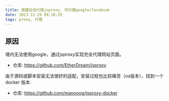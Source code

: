 ```yaml
---
title: 搭建在线代理jsproxy, 可代理google/facebook
date: 2023-12-29 09:18:29
tags: proxy, 代理
---
```


## 原因

境内无法使用google，通过jsproxy实现完全代理网站页面。

- 仓库: https://github.com/EtherDream/jsproxy

由于源码或脚本安装无法很好的适配，安装过程也比较痛苦（os版本），找到一个docker 版本.

- 仓库: https://github.com/manooog/jsproxy-docker